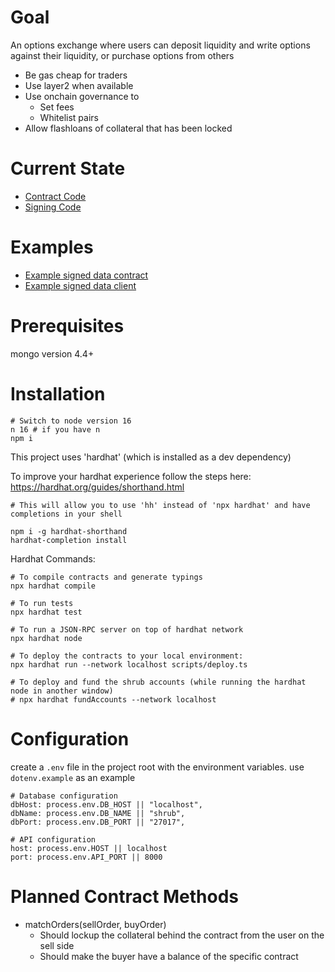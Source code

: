 # Goal
An options exchange where users can deposit liquidity and write options against their liquidity, or purchase options from others


* Be gas cheap for traders
* Use layer2 when available
* Use onchain governance to
  * Set fees
  * Whitelist pairs
* Allow flashloans of collateral that has been locked

# Current State
* [Contract Code](contracts/ShrubExchange.sol)
* [Signing Code](backend/test-order.js)

# Examples
* [Example signed data contract](https://github.com/ethereum/EIPs/blob/master/assets/eip-712/Example.sol)
* [Example signed data client](https://github.com/ethereum/EIPs/blob/master/assets/eip-712/Example.js)

# Prerequisites

mongo version 4.4+

# Installation
```
# Switch to node version 16 
n 16 # if you have n
npm i 
```

This project uses 'hardhat' (which is installed as a dev dependency)

To improve your hardhat experience follow the steps here: https://hardhat.org/guides/shorthand.html

    # This will allow you to use 'hh' instead of 'npx hardhat' and have completions in your shell

    npm i -g hardhat-shorthand
    hardhat-completion install

Hardhat Commands:

    # To compile contracts and generate typings
    npx hardhat compile

    # To run tests
    npx hardhat test

    # To run a JSON-RPC server on top of hardhat network
    npx hardhat node

    # To deploy the contracts to your local environment:
    npx hardhat run --network localhost scripts/deploy.ts

    # To deploy and fund the shrub accounts (while running the hardhat node in another window)
    # npx hardhat fundAccounts --network localhost
    

# Configuration

create a `.env` file in the project root with the environment variables. use `dotenv.example` as an example

    # Database configuration
    dbHost: process.env.DB_HOST || "localhost",
    dbName: process.env.DB_NAME || "shrub",
    dbPort: process.env.DB_PORT || "27017",

    # API configuration
    host: process.env.HOST || localhost
    port: process.env.API_PORT || 8000


# Planned Contract Methods
* matchOrders(sellOrder, buyOrder)
  * Should lockup the collateral behind the contract from the user on the sell side
  * Should make the buyer have a balance of the specific contract
